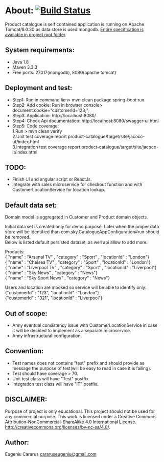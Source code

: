 # About: [![Build Status](https://travis-ci.org/ecararus/product-catalogue.svg?branch=master)](https://travis-ci.org/ecararus/product-catalogue)

Product catalogue is self contained application is running on Apache Tomcat/8.0.30 as data store is used mongodb.
[Entire specification is available in project root folder](https://github.com/ecararus/product-catalogue/blob/master/Product%20Selection%20UT.PDF). 

## System requirements:
 - Java 1.8
 - Maven 3.3.3
 - Free ports: 27017(mongodb), 8080(apache tomcat)

## Deployment and test:
 - Step1: Run in command lien> mvn clean package spring-boot:run
 - Step2: Add cookie: Run in browser console> document.cookie="customerId=123;";
 - Step3: Application: http://localhost:8080/
 - Step4: Check Api documentation: http://localhost:8080/swagger-ui.html
 - Step5: Code coverage:<br/> 
          1.Run > mvn clean verify<br/>
          2.Unit test coverage report product-catalogue/target/site/jacoco-ut/index.html<br/>
          3.Integration test coverage report product-catalogue/target/site/jacoco-it/index.html<br> 
          
## TODO:
 - Finish UI and angular script or ReactJs.
 - Integrate with sales microservice for checkout function and with CustomerLocationService for location lookup.

## Default data set:
Domain model is aggregated in Customer and Product domain objects.

Initial data set is created only for demo purpose. Later when the proper data store will be identified than com.sky.CatalogueAppConfiguration#run should be removed.<br/>
Below is listed default persisted dataset, as well api allow to add more.

Products: <br/>
{ "name" : "Arsenal TV" , "category" : "Sport" , "locationId" : "London"} <br/>
{ "name" : "Chelsea TV" , "category" : "Sport" , "locationId" : "London"} <br/>
{ "name" : "Liverpool TV" , "category" : "Sport" , "locationId" : "Liverpool"} <br/>
{ "name" : "Sky News" , "category" : "News"} <br/>
{ "name" : "Sky Sport News" , "category" : "News"} <br/>

Users and location are mocked so service will be able to identify only:  <br/>
 {"customerId" : "123", "locationId" :  "London"} <br/>
 {"customerId" : "321", "locationId" :  "Liverpool"} <br/>

## Out of scope:
 - Anny eventual consistency issue with CustomerLocationService in case it will be decided to implement as a separate microservice.
 - Anny infrastructural configuration.

## Convention:
 - Test names does not contains "test" prefix and should provide as message the purpose of test(will be easy to read in case it is failing).
 - Test should have coverage > 70.
 - Unit test class will have "Test" postfix.
 - Integration test class will have "IT" postfix.

## DISCLAIMER:
Purpose of project is only educational.
This project should not be used for any commercial purpose.
This work is licensed under a Creative Commons Attribution-NonCommercial-ShareAlike 4.0 International License.
http://creativecommons.org/licenses/by-nc-sa/4.0/.

## Author:
Eugeniu Cararus
cararuseugeniu@gmail.com
